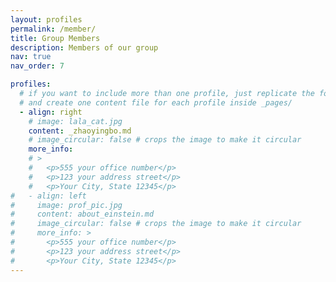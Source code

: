 ```yaml
---
layout: profiles
permalink: /member/
title: Group Members
description: Members of our group
nav: true
nav_order: 7

profiles:
  # if you want to include more than one profile, just replicate the following block
  # and create one content file for each profile inside _pages/
  - align: right
    # image: lala_cat.jpg
    content: _zhaoyingbo.md
    # image_circular: false # crops the image to make it circular
    more_info: 
    # >
    #   <p>555 your office number</p>
    #   <p>123 your address street</p>
    #   <p>Your City, State 12345</p>
#   - align: left
#     image: prof_pic.jpg
#     content: about_einstein.md
#     image_circular: false # crops the image to make it circular
#     more_info: >
#       <p>555 your office number</p>
#       <p>123 your address street</p>
#       <p>Your City, State 12345</p>
---
```

